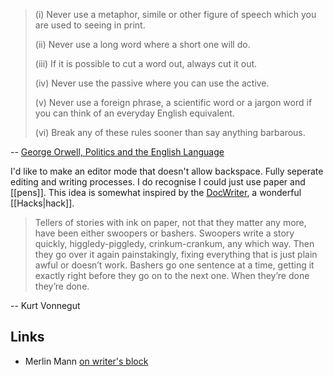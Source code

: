 > (i) Never use a metaphor, simile or other figure of speech which you are used to seeing in print.
> 
> (ii) Never use a long word where a short one will do.
> 
> (iii) If it is possible to cut a word out, always cut it out.
> 
> (iv) Never use the passive where you can use the active.
> 
> (v) Never use a foreign phrase, a scientific word or a jargon word if you can think of an everyday English equivalent.
> 
> (vi) Break any of these rules sooner than say anything barbarous.

-- [George Orwell, Politics and the English Language](https://gutenberg.net.au/ebooks02/0200151h.html)

I'd like to make an editor mode that doesn't allow backspace. Fully seperate editing and writing processes.  I do recognise I could just use paper and [[pens]].  This idea is somewhat inspired by the [DocWriter](https://jsomers.net/blog/docwriter), a wonderful [[Hacks|hack]].

> Tellers of stories with ink on paper, not that they matter any more, have been either swoopers or bashers. Swoopers write a story quickly, higgledy-piggledy, crinkum-crankum, any which way. Then they go over it again painstakingly, fixing everything that is just plain awful or doesn’t work. Bashers go one sentence at a time, getting it exactly right before they go on to the next one. When they’re done they’re done.

-- Kurt Vonnegut

## Links 

- Merlin Mann [on writer's block](http://www.43folders.com/2004/11/18/hack-your-way-out-of-writers-block)
